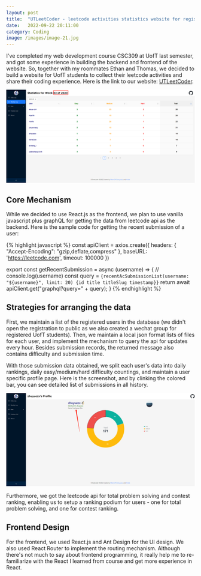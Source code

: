```yaml
---
layout: post
title:  "UTLeetCoder - leetcode activities statistics website for registered UofT students"
date:   2022-09-22 20:11:00
category: Coding
image: /images/image-21.jpg
---
```

I've completed my web development course CSC309 at UofT last semester, and got some experience in building the backend and frontend of the website. So, together with my roommates Ethan and Thomas, we decided to build a website for UofT students to collect their leetcode activities and share their coding experience. Here is the link to our website: [UTLeetCoder](https://coder.xfttech.org/).

![daily_rank](/post-images/UTLeetCoder/1.png)

## Core Mechanism

While we decided to use React.js as the frontend, we plan to use vanilla javascript plus graphQL for getting the data from leetcode api as the backend. Here is the sample code for getting the recent submission of a user:

{% highlight javascript %}
const apiClient = axios.create({
    headers: { "Accept-Encoding": "gzip,deflate,compress" },
    baseURL: 'https://leetcode.com',
    timeout: 100000
})

export const getRecentSubmission = async (username) => {
    // console.log(username)
    const query = `{recentAcSubmissionList(username: "${username}", limit: 20) {id title titleSlug timestamp}}`
    return await apiClient.get("graphql?query=" + query);
}
{% endhighlight %}

## Strategies for arranging the data
First, we maintain a list of the registered users in the database (we didn't open the registration to public as we also created a wechat group for registered UofT students). Then, we maintain a local json format lists of files for each user, and implement the mechanism to query the api for updates every hour. Besides submission records, the returned message also contains difficulty and submission time.

With those submission data obtained, we split each user's data into daily rankings, daily easy/medium/hard difficulty countings, and maintain a user specific profile page. Here is the screenshot, and by clinking the colored bar, you can see detailed list of submissions in all history.

![user_profile](/post-images/UTLeetCoder/2.png)

Furthermore, we got the leetcode api for total problem solving and contest ranking, enabling us to setup a ranking podium for users - one for total problem solving, and one for contest ranking. 

## Frontend Design

For the frontend, we used React.js and Ant Design for the UI design. We also used React Router to implement the routing mechanism. Although there's not much to say about frontend programming, it really help me to re-familiarize with the React I learned from course and get more experience in React.